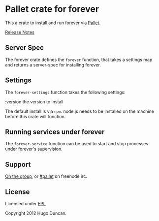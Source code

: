 # Pallet crate for forever

This a crate to install and run forever via
[Pallet](http://pallet.github.com/pallet).

[Release Notes](ReleaseNotes.md)

## Server Spec

The forever crate defines the `forever` function, that takes a settings map and
returns a server-spec for installing forever.

## Settings

The `forever-settings` function takes the following settings:

:version
the version to install

The default install is via `npm`. node.js needs to be installed on the machine
before this crate will function.

## Running services under forever

The `forever-service` function can be used to start and stop processes under
forever's supervision.

## Support

[On the group](http://groups.google.com/group/pallet-clj), or
[#pallet](http://webchat.freenode.net/?channels=#pallet) on freenode irc.

## License

Licensed under [EPL](http://www.eclipse.org/legal/epl-v10.html)

Copyright 2012 Hugo Duncan.
